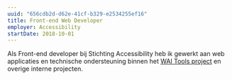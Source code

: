 ```yaml
---
uuid: "656cdb2d-d62e-41cf-b329-e2534255ef16"
title: Front-end Web Developer
employer: Accessibility
startDate: 2018-10-01
---
```


Als Front-end developer bij Stichting Accessibility heb ik gewerkt aan web applicaties en technische ondersteuning binnen het [WAI Tools project](https://www.w3.org/WAI/about/projects/wai-tools/) en overige interne projecten.